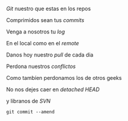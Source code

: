 *Git* nuestro que estas en los repos

Comprimidos sean tus *commits*

Venga a nosotros tu *log*

En el local como en el *remote*

Danos hoy nuestro *pull* de cada dia

Perdona nuestros *conflictos*

Como tambíen perdonamos los de otros geeks

No nos dejes caer en *detached HEAD*

y libranos de *SVN*

`git commit --amend`